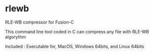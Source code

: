 # rlewb
RLE-WB compressor for Fusion-C

This command line tool coded in C can compress any file with RLE-WB algorythm

Included : Executable for, MacOS, Windows 64bits, and Linux 64bits


